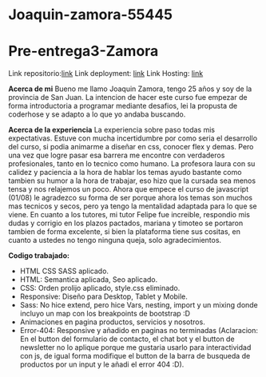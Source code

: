 # Joaquin-zamora-55445
# Pre-entrega3-Zamora
Link repositorio:[link](https://github.com/joacode35/ProyectoFinal-Zamora.git)
Link deployment: [link](https://joacode35.github.io/ProyectoFinal-Zamora/)
Link Hosting: [link](https://fitnessar.netlify.app/)

**Acerca de mi**
Bueno me llamo Joaquin Zamora, tengo 25 años y soy de la provincia de San Juan. La intencion de hacer este curso fue empezar de forma introductoria a programar mediante desafios, lei la propusta de coderhose y se adapto a lo que yo andaba buscando. 

**Acerca de la experiencia**
La experiencia sobre paso todas mis expectativas. Estuve con mucha incertidumbre por como seria el desarrollo del curso, si podia animarme a diseñar en css, conocer flex y demas. Pero una vez que logre pasar esa barrera me encontre con verdaderos profesionales, tanto en lo tecnico como humano. La profesora laura con su calidez y paciencia a la hora de hablar los temas ayudo bastante como tambien su humor a la hora de trabajar, eso hizo que la cursada sea menos tensa y nos relajemos un poco. Ahora que empece el curso de javascript (01/08) le agradezco su forma de ser porque ahora los temas son muchos mas tecnicos y secos, pero ya tengo la mentalidad adaptada para lo que se viene. En cuanto a los tutores, mi tutor Felipe fue increible, respondio mis dudas y corrigio en los plazos pactados, mariana y timoteo se portaron tambien de forma excelente, si bien la plataforma tiene sus cositas, en cuanto a ustedes no tengo ninguna queja, solo agradecimientos.

**Codigo trabajado:**
- HTML CSS SASS aplicado.
- HTML: Semantica aplicada, Seo aplicado.
- CSS: Orden prolijo aplicado, style.css eliminado.
- Responsive: Diseño para Desktop, Tablet y Mobile.
- Sass: No hice extend, pero hice Vars, nesting, import y un mixing donde incluyo un map con los breakpoints de bootstrap :D
- Animaciones en pagina productos, servicios y nosotros.
- Error-404: Responsive y añadido en paginas no terminadas (Aclaracion: En el button del formulario de contacto, el chat bot y el button de newsletter no lo aplique porque me gustaria usarlo para interactividad con js, de igual forma modifique el button de la barra de busqueda de productos por un input y le añadi el error 404 :D).

